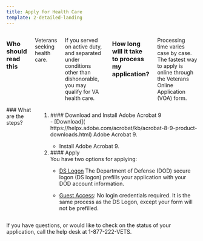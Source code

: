 ```yaml
---
title: Apply for Health Care
template: 2-detailed-landing
---
```


<div class="section one" markdown="0">

<div class="primary" markdown="0">
<div class="row" markdown="0">
<div class="small-12 columns" markdown="1">

### Who should read this
Veterans seeking health care. 

If you served on active duty, and separated under conditions other than dishonorable, you may qualify for VA health care. 

### How long will it take to process my application? 
Processing time varies case by case. The fastest way to apply is online through the Veterans Online Application (VOA) form.

</div>
<div class="small-12 columns" markdown="0">

<div markdown="1">
### What are the steps? 
</div>

<ol class="process" markdown="0">
<li class="step one wow fadeIn animated" markdown="0">

<div markdown="1">
#### Download and Install Adobe Acrobat 9 
</div>

<div class="feature" markdown="1">
- [Download]( https://helpx.adobe.com/acrobat/kb/acrobat-8-9-product-downloads.html) Adobe Acrobat 9.

- Install Adobe Acrobat 9.
</div>
</li>

<li class="step two wow fadeIn animated" markdown="0">
<div markdown="1">
#### Apply
</div>

<div class="feature" markdown="1">
You have two options for applying: 
    
- [DS Logon](https://myaccess.dmdc.osd.mil/identitymanagement/authenticate.do;jsessionid=WLLLMVNchbpfEW6nR9II-NSixp7838q0Ngrvk6GvKhCSC3oigrPc!-1899913949?execution=e1s1) The Department of Defense (DOD) secure logon (DS logon) prefills your application with your DOD account information.
    
- [Guest Access](https://www.voa.aac.va.gov/voa-ui/anon.jsp): No login credentials required. It is the same process as the DS Logon, except your form will not be prefilled. 
</div>
</li>
</ol>
</div>

<div class="small-12 columns" markdown="0">
If you have questions, or would like to check on the status of your application, call the help desk at 1-877-222-VETS.
</div>
</div>
</div>
